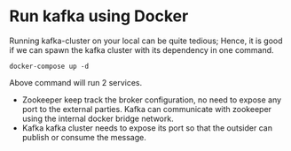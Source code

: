 # Run kafka using Docker

Running kafka-cluster on your local can be quite tedious; Hence, it is good if we can spawn the
kafka cluster with its dependency in one command.

`docker-compose up -d`

Above command will run 2 services.
- Zookeeper
keep track the broker configuration, no need to expose any port to the external parties. 
Kafka can communicate with zookeeper using the internal docker bridge network.
- Kafka
kafka cluster needs to expose its port so that the outsider can publish or consume the message.